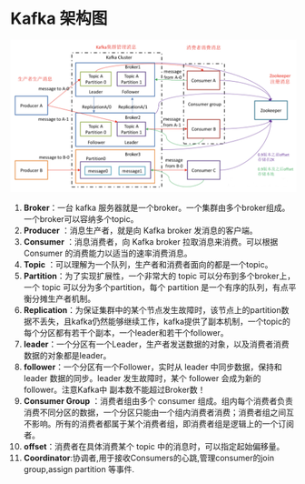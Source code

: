# Kafka 架构图

![image-20210822102331922](image/image-20210822102331922.png)

1. **Broker**：一台 kafka 服务器就是一个broker。一个集群由多个broker组成。一个broker可以容纳多个topic。
2. **Producer** ：消息生产者，就是向 Kafka broker 发消息的客户端。
3. **Consumer** ：消息消费者，向 Kafka broker 拉取消息来消费。可以根据 Consumer 的消费能力以适当的速率消费消息。
4. **Topic** ：可以理解为一个队列，生产者和消费者面向的都是一个topic。
5. **Partition**：为了实现扩展性，一个非常大的 topic 可以分布到多个broker上，一个 topic 可以分为多个partition，每个 partition 是一个有序的队列，有点平衡分摊生产者机制。
6. **Replication**：为保证集群中的某个节点发生故障时，该节点上的partition数据不丢失，且kafka仍然能够继续工作，kafka提供了副本机制，一个topic的每个分区都有若干个副本，一个leader和若干个follower。
7. **leader**：一个分区有一个Leader，生产者发送数据的对象，以及消费者消费数据的对象都是leader。
8. **follower**：一个分区有一个Follower，实时从 leader 中同步数据，保持和 leader 数据的同步。leader 发生故障时，某个 follower 会成为新的 follower。注意Kafka中 副本数不能超过Broker数！
9. **Consumer Group** ：消费者组由多个 consumer 组成。组内每个消费者负责消费不同分区的数据，一个分区只能由一个组内消费者消费；消费者组之间互不影响。所有的消费者都属于某个消费者组，即消费者组是逻辑上的一个订阅者。
10. **offset**：消费者在具体消费某个 topic 中的消息时，可以指定起始偏移量。
11. **Coordinator**:协调者,用于接收Consumers的心跳,管理consumer的join group,assign partition 等事件.

